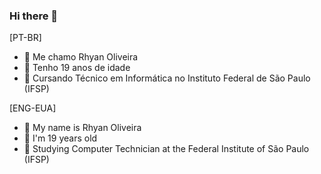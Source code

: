 ### Hi there 👋

[PT-BR]
- 🔭 Me chamo Rhyan Oliveira
- 🌱 Tenho 19 anos de idade
- 👯 Cursando Técnico em Informática no Instituto Federal de São Paulo (IFSP)

[ENG-EUA]
- 🔭 My name is Rhyan Oliveira
- 🌱 I'm 19 years old
- 👯 Studying Computer Technician at the Federal Institute of São Paulo (IFSP)

